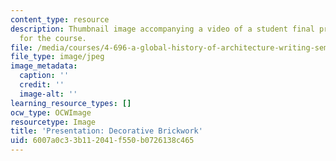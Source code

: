 ```yaml
---
content_type: resource
description: Thumbnail image accompanying a video of a student final presentation
  for the course.
file: /media/courses/4-696-a-global-history-of-architecture-writing-seminar-spring-2008/6007a0c33b112041f550b0726138c465_1.jpg
file_type: image/jpeg
image_metadata:
  caption: ''
  credit: ''
  image-alt: ''
learning_resource_types: []
ocw_type: OCWImage
resourcetype: Image
title: 'Presentation: Decorative Brickwork'
uid: 6007a0c3-3b11-2041-f550-b0726138c465
---
```

